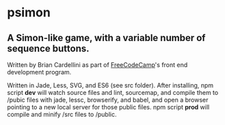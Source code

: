 # psimon

## A Simon-like game, with a variable number of sequence buttons.  

Written by Brian Cardellini as part of [FreeCodeCamp](http://www.freecodecamp.com)'s front end development program.

Written in Jade, Less, SVG, and ES6 (see src folder).  After installing, npm script **dev** will watch source files and lint, sourcemap, and compile them to /pubic files with jade, lessc, browserify, and babel, and open a browser pointing to a new local server for those public files.  npm script **prod** will compile and minify /src files to /public.


